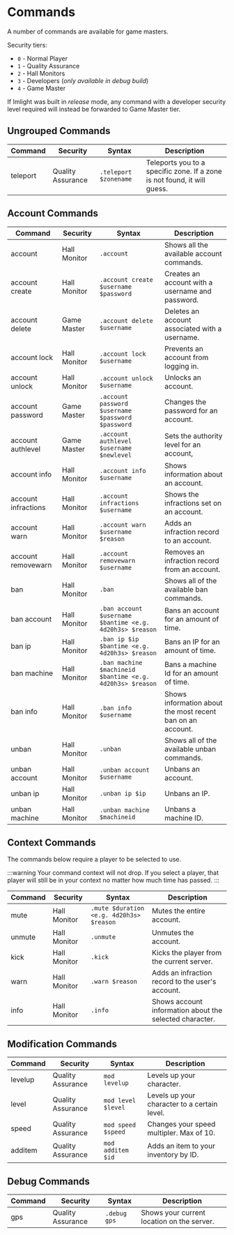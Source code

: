 # Commands
A number of commands are available for game masters.

Security tiers:
* `0` - Normal Player
* `1` - Quality Assurance
* `2` - Hall Monitors
* `3` - Developers (_only available in debug build_)
* `4` - Game Master

If Imlight was built in _release_ mode, any command with a developer security level required will instead be forwarded to Game Master tier.

## Ungrouped Commands
| Command | Security | Syntax | Description |
| ------- | -------- | ------ | ----------- |
| teleport | Quality Assurance | `.teleport $zonename` | Teleports you to a specific zone. If a zone is not found, it will guess. |

## Account Commands

| Command | Security | Syntax | Description |
| ------- | -------- | ------ | ----------- |
| account | Hall Monitor | `.account` | Shows all the available account commands. |
| account create | Hall Monitor | `.account create $username $password` | Creates an account with a username and password. |
| account delete | Game Master | `.account delete $username` | Deletes an account associated with a username. |
| account lock | Hall Monitor | `.account lock $username` | Prevents an account from logging in. |
| account unlock | Hall Monitor | `.account unlock $username` | Unlocks an account. |
| account password | Game Master | `.account password $username $password $password` | Changes the password for an account. |
| account authlevel | Game Master | `.account authlevel $username $newlevel` | Sets the authority level for an account, |
| account info | Hall Monitor | `.account info $username` | Shows information about an account. | 
| account infractions | Hall Monitor | `.account infractions $username` | Shows the infractions set on an account. |
| account warn | Hall Monitor | `.account warn $username $reason` | Adds an infraction record to an account. |
| account removewarn | Hall Monitor | `.account removewarn $username` | Removes an infraction record from an account. |
| ban | Hall Monitor | `.ban` | Shows all of the available ban commands. |
| ban account | Hall Monitor | `.ban account $username $bantime <e.g. 4d20h3s> $reason` | Bans an account for an amount of time. |
| ban ip | Hall Monitor | `.ban ip $ip $bantime <e.g. 4d20h3s> $reason` | Bans an IP for an amount of time. |
| ban machine | Hall Monitor | `.ban machine $machineid $bantime <e.g. 4d20h3s> $reason` | Bans a machine Id for an amount of time. |
| ban info | Hall Monitor | `.ban info $username` | Shows information about the most recent ban on an account. |
| unban | Hall Monitor | `.unban` | Shows all of the available unban commands. |
| unban account | Hall Monitor | `.unban account $username` | Unbans an account. |
| unban ip | Hall Monitor | `.unban ip $ip` | Unbans an IP. |
| unban machine | Hall Monitor | `.unban machine $machineid` | Unbans a machine ID. |

## Context Commands
The commands below require a player to be selected to use.

:::warning
Your command context will not drop. If you select a player, that player will still be in your context no matter how much time has passed.
:::

| Command | Security | Syntax | Description |
| ------- | -------- | ------ | ----------- |
| mute | Hall Monitor | `.mute $duration <e.g. 4d20h3s> $reason` | Mutes the entire account. |
| unmute | Hall Monitor | `.unmute` | Unmutes the account. |
| kick | Hall Monitor | `.kick` | Kicks the player from the current server. |
| warn | Hall Monitor | `.warn $reason` | Adds an infraction record to the user's account. |
| info | Hall Monitor | `.info` | Shows account information about the selected character. |

## Modification Commands

| Command | Security | Syntax | Description |
| ------- | -------- | ------ | ----------- |
| levelup | Quality Assurance | `mod levelup` | Levels up your character. |
| level | Quality Assurance | `mod level $level` | Levels up your character to a certain level. |
| speed | Quality Assurance | `mod speed $speed`| Changes your speed multipler. Max of 10. |
| additem | Quality Assurance | `mod additem $id` | Adds an item to your inventory by ID. |


## Debug Commands

| Command | Security | Syntax | Description |
| ------- | -------- | ------ | ----------- |
| gps | Quality Assurance | `.debug gps` | Shows your current location on the server. |
